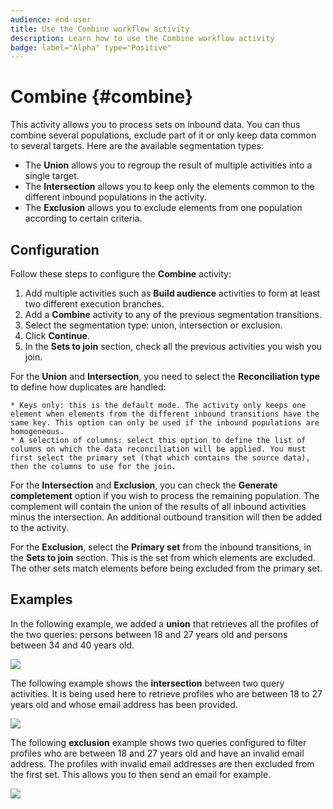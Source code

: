```yaml
---
audience: end-user
title: Use the Combine workflow activity
description: Learn how to use the Combine workflow activity
badge: label="Alpha" type="Positive"
---
```


# Combine {#combine}

This activity allows you to process sets on inbound data. You can thus combine several populations, exclude part of it or only keep data common to several targets. Here are the available segmentation types:

<!--
The **Combine** activity can be placed after any other activity, but not at the beginning of the workflow. Any activity can be placed after the **Combine**.
-->

* The **Union** allows you to regroup the result of multiple activities into a single target.
* The **Intersection** allows you to keep only the elements common to the different inbound populations in the activity.
* The **Exclusion** allows you to exclude elements from one population according to certain criteria. 

## Configuration

Follow these steps to configure the **Combine** activity:

1. Add multiple activities such as **Build audience** activities to form at least two different execution branches.
1. Add a **Combine** activity to any of the previous segmentation transitions.
1. Select the segmentation type: union, intersection or exclusion.
1. Click **Continue**.
1. In the **Sets to join** section, check all the previous activities you wish you join. 

For the **Union** and **Intersection**, you need to select the **Reconciliation type** to define how duplicates are handled:

    * Keys only: this is the default mode. The activity only keeps one element when elements from the different inbound transitions have the same key. This option can only be used if the inbound populations are homogeneous.
    * A selection of columns: select this option to define the list of columns on which the data reconciliation will be applied. You must first select the primary set (that which contains the source data), then the columns to use for the join.

For the **Intersection** and **Exclusion**, you can check the **Generate completement** option if you wish to process the remaining population. The complement will contain the union of the results of all inbound activities minus the intersection. An additional outbound transition will then be added to the activity.

For the **Exclusion**, select the **Primary set** from the inbound transitions, in the **Sets to join** section. This is the set from which elements are excluded. The other sets match elements before being excluded from the primary set.

## Examples

In the following example, we added a **union** that retrieves all the profiles of the two queries: persons between 18 and 27 years old and persons between 34 and 40 years old.

![](../assets/wokflow-union-example.png)

The following example shows the **intersection** between two query activities. It is being used here to retrieve profiles who are between 18 to 27 years old and whose email address has been provided.

![](../assets/wokflow-intersection-example.png)

The following **exclusion** example shows two queries configured to filter profiles who are between 18 and 27 years old and have an invalid email address. The profiles with invalid email addresses are then excluded from the first set. This allows you to then send an email for example.

![](../assets/wokflow-exclusion-example.png)





